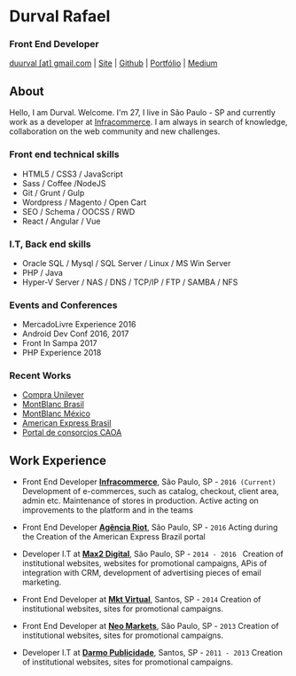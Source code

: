 # Durval Rafael

### Front End Developer

[duurval [at] gmail.com](mailto:duurval@gmail.com) | [Site](http://durvalrafael.com.br/) | [Github](http://github.com/durvalrafael) | [Portfólio](http://behance.net/durval) | 
[Medium](https://medium.com/@durval)


## About

Hello, I am Durval. Welcome.
I'm 27, I live in São Paulo - SP and currently work as a developer at [Infracommerce](http://www.infracommerce.com.br). I am always in search of knowledge, collaboration on the web community and new challenges.

### Front end technical skills

*   HTML5 / CSS3 / JavaScript
*   Sass / Coffee /NodeJS
*   Git / Grunt / Gulp
*   Wordpress / Magento / Open Cart
*   SEO / Schema / OOCSS / RWD  
*   React / Angular / Vue 

### I.T, Back end skills

*   Oracle SQL / Mysql / SQL Server / Linux / MS Win Server
*   PHP / Java
*   Hyper-V Server / NAS / DNS / TCP/IP / FTP / SAMBA / NFS

### Events and Conferences
* MercadoLivre Experience 2016
* Android Dev Conf 2016, 2017
* Front In Sampa 2017
* PHP Experience 2018

### Recent Works
* [Compra Unilever](https://www.compraunilever.com.br)
* [MontBlanc Brasil](https://brasil.montblanc.com)
* [MontBlanc México](http://www.montblanc.com.mx/)
* [American Express Brasil](http://www.americanexpress.com.br)
* [Portal de consorcios CAOA](http://www.caoaconsorcios.com.br)


## Work Experience

*   Front End Developer **[Infracommerce](http://www.infracommerce.com.br/)**, São Paulo, SP - `2016 (Current)`
    Development of e-commerces, such as catalog, checkout, client area, admin etc. Maintenance of stores in production. Active acting on improvements to the platform and in the teams

*   Front End Developer **[Agência Riot](http://www.riot.com.br/)**, São Paulo, SP - `2016`
    Acting during the Creation of the American Express Brazil portal

*   Developer I.T at **[Max2 Digital](http://www.max2digital.com.br/)**, São Paulo, SP - `2014 - 2016 `
    Creation of institutional websites, websites for promotional campaigns, APis of integration with CRM, development of advertising pieces of email marketing.
    
*   Front End Developer at **[Mkt Virtual](http://www.mktvirtual.com.br/)**, Santos, SP - `2014`
    Creation of institutional websites, sites for promotional campaigns.

*   Front End Developer at **[Neo Markets](http://www.neomarkets.com.br/)**, São Paulo, SP - `2013`
    Creation of institutional websites, sites for promotional campaigns.

*   Developer I.T at **[Darmo Publicidade](http://www.darmopublicidade.com.br/)**, Santos, SP - `2011 - 2013`
    Creation of institutional websites, sites for promotional campaigns.
